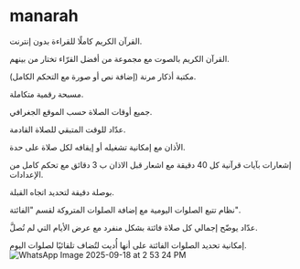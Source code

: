 # manarah

القرآن الكريم كاملًا للقراءة بدون إنترنت.

القرآن الكريم بالصوت مع مجموعة من أفضل القرّاء تختار من بينهم.

مكتبة أذكار مرنة (إضافة نص أو صورة مع التحكم الكامل).

مسبحة رقمية متكاملة.

جميع أوقات الصلاة حسب الموقع الجغرافي.

عدّاد للوقت المتبقي للصلاة القادمة.

الأذان مع إمكانية تشغيله أو إيقافه لكل صلاة على حدة.

إشعارات بآيات قرآنية كل 40 دقيقة مع اشعار قبل الاذان ب 3 دقائق مع تحكم كامل من الإعدادات.

بوصلة دقيقة لتحديد اتجاه القبلة.

نظام تتبع الصلوات اليومية مع إضافة الصلوات المتروكة لقسم "الفائتة".

عدّاد يوضّح إجمالي كل صلاة فائتة بشكل منفرد مع عرض الأيام التي لم تُصلَّ.

إمكانية تحديد الصلوات الفائتة على أنها أُديت لتُضاف تلقائيًا لصلوات اليوم.
![WhatsApp Image 2025-09-18 at 2 53 24 PM](https://github.com/user-attachments/assets/43d0bbd7-fa10-4e1d-8f58-27acb28f4b9d)
